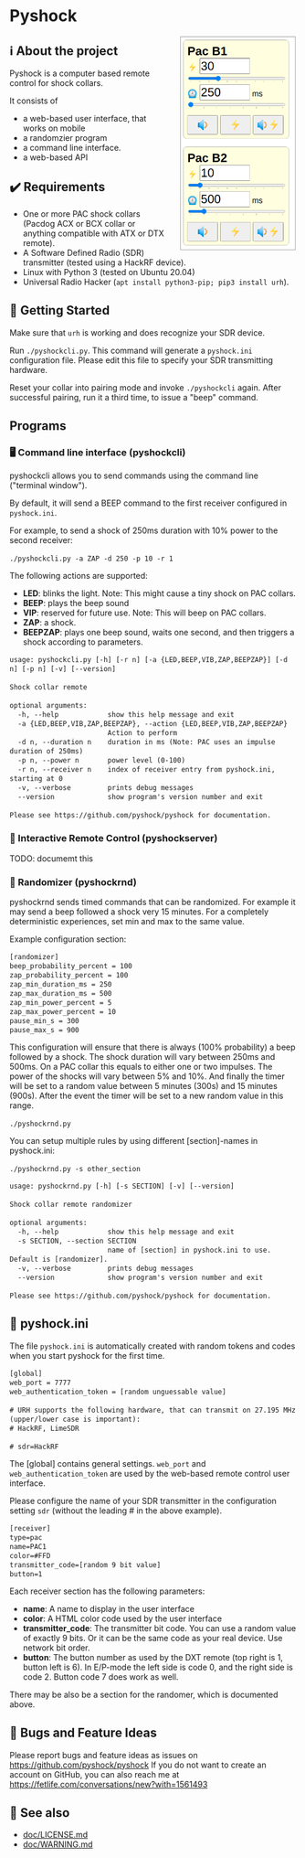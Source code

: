 # Pyshock

<div style="float: right">
<img style="border: 1px #AAA solid; margin-left: 2em; margin-right: 0.2em" alt="Remote" src="doc/remote.png" width="200">
</div>

## ℹ️ About the project

Pyshock is a computer based remote control for shock collars.

It consists of
- a web-based user interface, that works on mobile
- a randomzier program
- a command line interface.
- a web-based API


## ✔️ Requirements

- One or more PAC shock collars (Pacdog ACX or BCX collar or anything compatible with ATX or DTX remote).
- A Software Defined Radio (SDR) transmitter (tested using a HackRF device).
- Linux with Python 3 (tested on Ubuntu 20.04)
- Universal Radio Hacker (`apt install python3-pip; pip3 install urh`).


## 🔧 Getting Started

Make sure that `urh` is working and does recognize your SDR device.

Run `./pyshockcli.py`. This command will generate a `pyshock.ini` configuration file.
Please edit this file to specify your SDR transmitting hardware.

Reset your collar into pairing mode and invoke `./pyshockcli` again.
After successful pairing, run it a third time, to issue a "beep" command.


## Programs

### 🖥 Command line interface (pyshockcli)

pyshockcli allows you to send commands using the command line ("terminal window").

By default, it will send a BEEP command to the first receiver configured in `pyshock.ini`.

For example, to send a shock of 250ms duration with 10% power to the second receiver:

`./pyshockcli.py -a ZAP -d 250 -p 10 -r 1`

The following actions are supported:

- **LED**:  blinks the light. Note: This might cause a tiny shock on PAC collars.
- **BEEP**: plays the beep sound
- **VIP**:  reserved for future use. Note: This will beep on PAC collars.
- **ZAP**:  a shock.
- **BEEPZAP**: plays one beep sound, waits one second, and then triggers a shock according to parameters.

~~~~
usage: pyshockcli.py [-h] [-r n] [-a {LED,BEEP,VIB,ZAP,BEEPZAP}] [-d n] [-p n] [-v] [--version]

Shock collar remote

optional arguments:
  -h, --help            show this help message and exit
  -a {LED,BEEP,VIB,ZAP,BEEPZAP}, --action {LED,BEEP,VIB,ZAP,BEEPZAP}
                        Action to perform
  -d n, --duration n    duration in ms (Note: PAC uses an impulse duration of 250ms)
  -p n, --power n       power level (0-100)
  -r n, --receiver n    index of receiver entry from pyshock.ini, starting at 0
  -v, --verbose         prints debug messages
  --version             show program's version number and exit

Please see https://github.com/pyshock/pyshock for documentation.
~~~~


### 📱 Interactive Remote Control (pyshockserver)

TODO: documemt this

### 🎲 Randomizer (pyshockrnd)

pyshockrnd sends timed commands that can be randomized. For example it may
send a beep followed a shock very 15 minutes. For a completely deterministic
experiences, set min and max to the same value.

Example configuration section:

~~~~
[randomizer]
beep_probability_percent = 100
zap_probability_percent = 100
zap_min_duration_ms = 250
zap_max_duration_ms = 500
zap_min_power_percent = 5
zap_max_power_percent = 10
pause_min_s = 300
pause_max_s = 900
~~~~

This configuration will ensure that there is always (100% probability) a beep
followed by a shock. The shock duration will vary between 250ms and 500ms. On
a PAC collar this equals to either one or two impulses. The power of the
shocks will vary between 5% and 10%. And finally the timer will be set to a
random value between 5 minutes (300s) and 15 minutes (900s). After the event
the timer will be set to a new random value in this range.

`./pyshockrnd.py`

You can setup multiple rules by using different [section]-names in pyshock.ini:

`./pyshockrnd.py -s other_section`

~~~~
usage: pyshockrnd.py [-h] [-s SECTION] [-v] [--version]

Shock collar remote randomizer

optional arguments:
  -h, --help            show this help message and exit
  -s SECTION, --section SECTION
                        name of [section] in pyshock.ini to use. Default is [randomizer].
  -v, --verbose         prints debug messages
  --version             show program's version number and exit

Please see https://github.com/pyshock/pyshock for documentation.
~~~~

## 📝 pyshock.ini

The file `pyshock.ini` is automatically created with random tokens and codes
when you start pyshock for the first time.


~~~~
[global]
web_port = 7777    
web_authentication_token = [random unguessable value]

# URH supports the following hardware, that can transmit on 27.195 MHz (upper/lower case is important): 
# HackRF, LimeSDR

# sdr=HackRF
~~~~

The [global] contains general settings. `web_port` and `web_authentication_token`
are used by the web-based remote control user interface.

Please configure the name of your SDR transmitter in the configuration
setting `sdr` (without the leading # in the above example).

~~~~
[receiver]
type=pac
name=PAC1
color=#FFD
transmitter_code=[random 9 bit value]
button=1
~~~~

Each receiver section has the following parameters:

- **name**: A name to display in the user interface
- **color**: A HTML color code used by the user interface
- **transmitter_code**: The transmitter bit code. You can use a random value of exactly 9 bits. Or it can be the same code as your real device. Use network bit order.
- **button**: The button number as used by the DXT remote (top right is 1, button left is 6). In E/P-mode the left side is code 0, and the right side is code 2. Button code 7 does work as well.

There may be also be a section for the randomer, which is documented above.

## 🐞 Bugs and Feature Ideas

Please report bugs and feature ideas as issues on https://github.com/pyshock/pyshock
If you do not want to create an account on GitHub, you can also reach me at 
https://fetlife.com/conversations/new?with=1561493

## 🔎 See also

- [doc/LICENSE.md](doc/LICENSE.md)
- [doc/WARNING.md](doc/WARNING.md)
